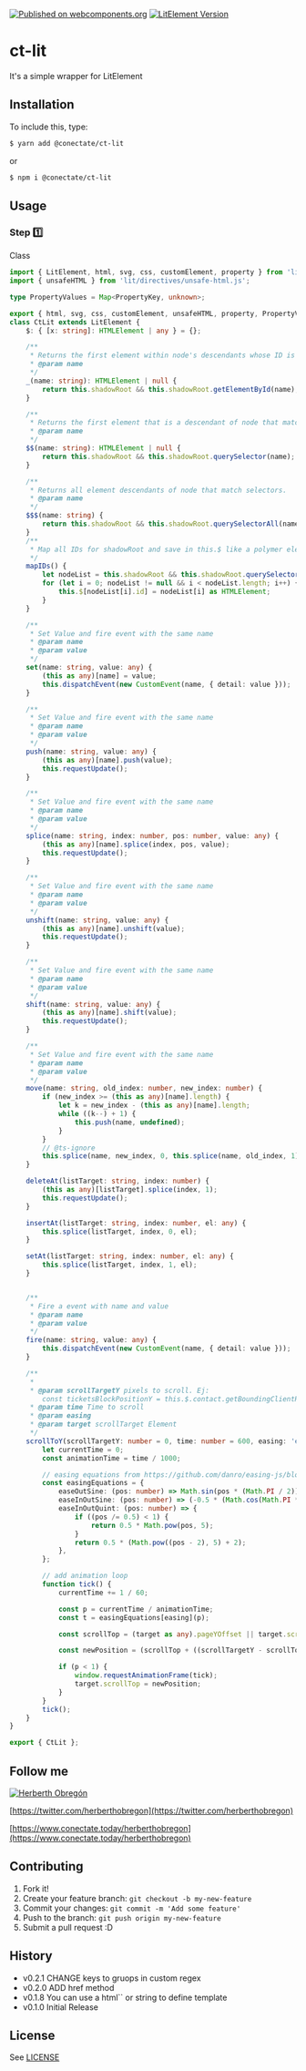 [![Published on webcomponents.org](https://img.shields.io/badge/webcomponents.org-published-blue.svg)](https://github.com/conectate/ct-router)
[![LitElement Version](https://img.shields.io/badge/LitElement-v2.2.0-blue.svg)](https://www.polymer-project.org)

# ct-lit

It's a simple wrapper for LitElement

## Installation

To include this, type:

```sh
$ yarn add @conectate/ct-lit
```

or

```sh
$ npm i @conectate/ct-lit
```

## Usage

### Step 1️⃣

Class

```typescript
import { LitElement, html, svg, css, customElement, property } from 'lit';
import { unsafeHTML } from 'lit/directives/unsafe-html.js';

type PropertyValues = Map<PropertyKey, unknown>;

export { html, svg, css, customElement, unsafeHTML, property, PropertyValues };
class CtLit extends LitElement {
    $: { [x: string]: HTMLElement | any } = {};

    /**
     * Returns the first element within node's descendants whose ID is elementId.
     * @param name
     */
    _(name: string): HTMLElement | null {
        return this.shadowRoot && this.shadowRoot.getElementById(name);
    }

    /**
     * Returns the first element that is a descendant of node that matches selectors.
     * @param name
     */
    $$(name: string): HTMLElement | null {
        return this.shadowRoot && this.shadowRoot.querySelector(name);
    }

    /**
     * Returns all element descendants of node that match selectors.
     * @param name
     */
    $$$(name: string) {
        return this.shadowRoot && this.shadowRoot.querySelectorAll(name);
    }
    /**
     * Map all IDs for shadowRoot and save in this.$ like a polymer element
     */
    mapIDs() {
        let nodeList = this.shadowRoot && this.shadowRoot.querySelectorAll('[id]');
        for (let i = 0; nodeList != null && i < nodeList.length; i++) {
            this.$[nodeList[i].id] = nodeList[i] as HTMLElement;
        }
    }

    /**
     * Set Value and fire event with the same name
     * @param name
     * @param value
     */
    set(name: string, value: any) {
        (this as any)[name] = value;
        this.dispatchEvent(new CustomEvent(name, { detail: value }));
    }

    /**
     * Set Value and fire event with the same name
     * @param name
     * @param value
     */
    push(name: string, value: any) {
        (this as any)[name].push(value);
        this.requestUpdate();
    }

    /**
     * Set Value and fire event with the same name
     * @param name
     * @param value
     */
    splice(name: string, index: number, pos: number, value: any) {
        (this as any)[name].splice(index, pos, value);
        this.requestUpdate();
    }

    /**
     * Set Value and fire event with the same name
     * @param name
     * @param value
     */
    unshift(name: string, value: any) {
        (this as any)[name].unshift(value);
        this.requestUpdate();
    }

    /**
     * Set Value and fire event with the same name
     * @param name
     * @param value
     */
    shift(name: string, value: any) {
        (this as any)[name].shift(value);
        this.requestUpdate();
    }

    /**
     * Set Value and fire event with the same name
     * @param name
     * @param value
     */
    move(name: string, old_index: number, new_index: number) {
        if (new_index >= (this as any)[name].length) {
            let k = new_index - (this as any)[name].length;
            while ((k--) + 1) {
                this.push(name, undefined);
            }
        }
        // @ts-ignore
        this.splice(name, new_index, 0, this.splice(name, old_index, 1)[0]);
    }

    deleteAt(listTarget: string, index: number) {
        (this as any)[listTarget].splice(index, 1);
        this.requestUpdate();
    }

    insertAt(listTarget: string, index: number, el: any) {
        this.splice(listTarget, index, 0, el);
    }

    setAt(listTarget: string, index: number, el: any) {
        this.splice(listTarget, index, 1, el);
    }


    /**
     * Fire a event with name and value
     * @param name
     * @param value
     */
    fire(name: string, value: any) {
        this.dispatchEvent(new CustomEvent(name, { detail: value }));
    }

    /**
     *
     * @param scrollTargetY pixels to scroll. Ej:
        const ticketsBlockPositionY = this.$.contact.getBoundingClientRect().top + window.scrollTarget.scrollTop;
     * @param time Time to scroll
     * @param easing
     * @param target scrollTarget Element
     */
    scrollToY(scrollTargetY: number = 0, time: number = 600, easing: 'easeOutSine' | 'easeOutSine' | 'easeInOutQuint' = 'easeOutSine', target: Element = (window as any).scrollTarget) {
        let currentTime = 0;
        const animationTime = time / 1000;

        // easing equations from https://github.com/danro/easing-js/blob/master/easing.js
        const easingEquations = {
            easeOutSine: (pos: number) => Math.sin(pos * (Math.PI / 2)),
            easeInOutSine: (pos: number) => (-0.5 * (Math.cos(Math.PI * pos) - 1)),
            easeInOutQuint: (pos: number) => {
                if ((pos /= 0.5) < 1) {
                    return 0.5 * Math.pow(pos, 5);
                }
                return 0.5 * (Math.pow((pos - 2), 5) + 2);
            },
        };

        // add animation loop
        function tick() {
            currentTime += 1 / 60;

            const p = currentTime / animationTime;
            const t = easingEquations[easing](p);

            const scrollTop = (target as any).pageYOffset || target.scrollTop || 0;

            const newPosition = (scrollTop + ((scrollTargetY - scrollTop) * t));

            if (p < 1) {
                window.requestAnimationFrame(tick);
                target.scrollTop = newPosition;
            }
        }
        tick();
    }
}

export { CtLit };
```

## Follow me

[![Herberth Obregón](https://user-images.githubusercontent.com/6503845/74269077-8bc2e100-4cce-11ea-8a6f-1ba34b8b5cf2.jpg)](https://twitter.com/herberthobregon)

[https://twitter.com/herberthobregon](https://twitter.com/herberthobregon)

[https://www.conectate.today/herberthobregon](https://www.conectate.today/herberthobregon)

## Contributing

1. Fork it!
2. Create your feature branch: `git checkout -b my-new-feature`
3. Commit your changes: `git commit -m 'Add some feature'`
4. Push to the branch: `git push origin my-new-feature`
5. Submit a pull request :D

## History

-   v0.2.1 CHANGE keys to gruops in custom regex
-   v0.2.0 ADD href method
-   v0.1.8 You can use a html`` or string to define template
-   v0.1.0 Initial Release

## License

See [LICENSE](/LICENSE)
